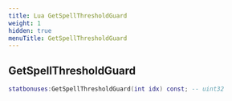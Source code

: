 ```yaml
---
title: Lua GetSpellThresholdGuard
weight: 1
hidden: true
menuTitle: GetSpellThresholdGuard
---
```

## GetSpellThresholdGuard
```lua
statbonuses:GetSpellThresholdGuard(int idx) const; -- uint32
```